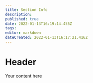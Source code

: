 ```yaml
---
title: Section Info
description: 
published: true
date: 2022-01-13T16:19:14.455Z
tags: 
editor: markdown
dateCreated: 2022-01-13T16:17:21.416Z
---
```


# Header
Your content here